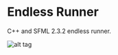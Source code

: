 # Endless Runner
C++ and SFML 2.3.2 endless runner.

![alt tag](https://github.com/JamesCraster/StealthPlatformer/blob/master/Screen%20Shot%202016-10-16%20at%2010.48.08.png)
